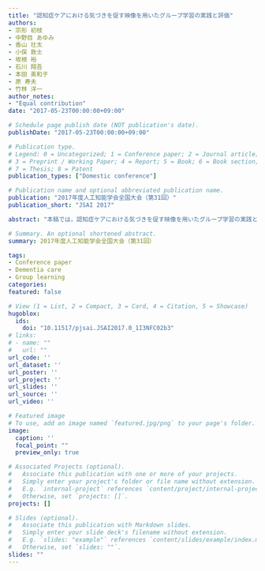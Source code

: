 ```yaml
---
title: "認知症ケアにおける気づきを促す映像を用いたグループ学習の実践と評価"
authors:
- 宗形 初枝
- 中野目 あゆみ
- 香山 壮太
- 小俣 敦士
- 坂根 裕
- 石川 翔吾
- 本田 美和子
- 原 寿夫
- 竹林 洋一
author_notes:
- "Equal contribution"
date: "2017-05-23T00:00:00+09:00"

# Schedule page publish date (NOT publication's date).
publishDate: "2017-05-23T00:00:00+09:00"

# Publication type.
# Legend: 0 = Uncategorized; 1 = Conference paper; 2 = Journal article;
# 3 = Preprint / Working Paper; 4 = Report; 5 = Book; 6 = Book section;
# 7 = Thesis; 8 = Patent
publication_types: ["Domestic conference"]

# Publication name and optional abbreviated publication name.
publication: "2017年度人工知能学会全国大会（第31回）"
publication_short: "JSAI 2017"

abstract: "本稿では，認知症ケアにおける気づきを促す映像を用いたグループ学習の実践と評価 ついて述べる．ケアの実践映像に対してコメント映像を付与することで，学習者の客観的な振り返りを支援する仕組みを構築した．病院職員９名に対して，それぞれ約１０名によるコメントを付与し，ケアの振り返りを行なった．その結果，映像を用いた振り返りが学習者の気づきを促し，ケア技術の向上が見られた．"

# Summary. An optional shortened abstract.
summary: 2017年度人工知能学会全国大会（第31回）

tags:
- Conference paper
- Dementia care
- Group learning
categories: 
featured: false

# View (1 = List, 2 = Compact, 3 = Card, 4 = Citation, 5 = Showcase)
hugoblox:
  ids:
    doi: "10.11517/pjsai.JSAI2017.0_1I3NFC02b3"
# links:
# - name: ""
#   url: ""
url_code: ''
url_dataset: ''
url_poster: ''
url_project: ''
url_slides: ''
url_source: ''
url_video: ''

# Featured image
# To use, add an image named `featured.jpg/png` to your page's folder. 
image:
  caption: ''
  focal_point: ""
  preview_only: true

# Associated Projects (optional).
#   Associate this publication with one or more of your projects.
#   Simply enter your project's folder or file name without extension.
#   E.g. `internal-project` references `content/project/internal-project/index.md`.
#   Otherwise, set `projects: []`.
projects: []

# Slides (optional).
#   Associate this publication with Markdown slides.
#   Simply enter your slide deck's filename without extension.
#   E.g. `slides: "example"` references `content/slides/example/index.md`.
#   Otherwise, set `slides: ""`.
slides: ""
---
```

